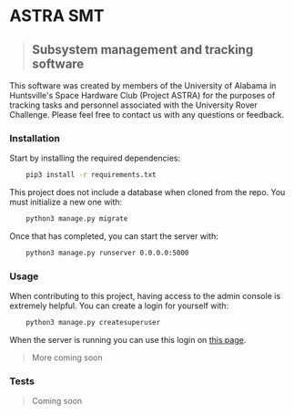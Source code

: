 # ASTRA SMT

>## Subsystem management and tracking software

This software was created by members of the University of Alabama in Huntsville's Space Hardware Club (Project ASTRA) for the purposes of tracking tasks and personnel associated with the University Rover Challenge. 
Please feel free to contact us with any questions or feedback.

### Installation

Start by installing the required dependencies:

```bash
    pip3 install -r requirements.txt
```

This project does not include a database when cloned from the repo.
You must initialize a new one with:

```bash
    python3 manage.py migrate
```

Once that has completed, you can start the server with:

```bash
    python3 manage.py runserver 0.0.0.0:5000
```

### Usage

When contributing to this project, having access to the admin console is extremely helpful. You can create a login for yourself with:

```bash
    python3 manage.py createsuperuser
```

When the server is running you can use this login on [this page](http://localhost:5000/admin).

>More coming soon

### Tests

>Coming soon
